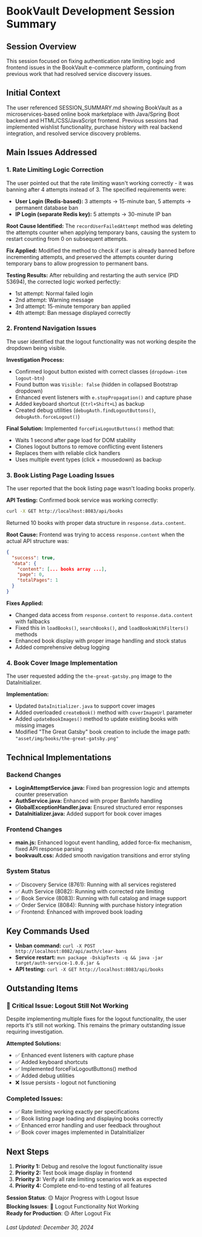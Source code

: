 # BookVault Development Session Summary

## Session Overview
This session focused on fixing authentication rate limiting logic and frontend issues in the BookVault e-commerce platform, continuing from previous work that had resolved service discovery issues.

## Initial Context
The user referenced SESSION_SUMMARY.md showing BookVault as a microservices-based online book marketplace with Java/Spring Boot backend and HTML/CSS/JavaScript frontend. Previous sessions had implemented wishlist functionality, purchase history with real backend integration, and resolved service discovery problems.

## Main Issues Addressed

### 1. Rate Limiting Logic Correction
The user pointed out that the rate limiting wasn't working correctly - it was banning after 4 attempts instead of 3. The specified requirements were:
- **User Login (Redis-based):** 3 attempts → 15-minute ban, 5 attempts → permanent database ban
- **IP Login (separate Redis key):** 5 attempts → 30-minute IP ban

**Root Cause Identified:** The `recordUserFailedAttempt` method was deleting the attempts counter when applying temporary bans, causing the system to restart counting from 0 on subsequent attempts.

**Fix Applied:** Modified the method to check if user is already banned before incrementing attempts, and preserved the attempts counter during temporary bans to allow progression to permanent bans.

**Testing Results:** After rebuilding and restarting the auth service (PID 53694), the corrected logic worked perfectly:
- 1st attempt: Normal failed login
- 2nd attempt: Warning message
- 3rd attempt: 15-minute temporary ban applied
- 4th attempt: Ban message displayed correctly

### 2. Frontend Navigation Issues
The user identified that the logout functionality was not working despite the dropdown being visible.

**Investigation Process:**
- Confirmed logout button existed with correct classes (`dropdown-item logout-btn`)
- Found button was `Visible: false` (hidden in collapsed Bootstrap dropdown)
- Enhanced event listeners with `e.stopPropagation()` and capture phase
- Added keyboard shortcut (`Ctrl+Shift+L`) as backup
- Created debug utilities (`debugAuth.findLogoutButtons()`, `debugAuth.forceLogout()`)

**Final Solution:** Implemented `forceFixLogoutButtons()` method that:
- Waits 1 second after page load for DOM stability
- Clones logout buttons to remove conflicting event listeners
- Replaces them with reliable click handlers
- Uses multiple event types (click + mousedown) as backup

### 3. Book Listing Page Loading Issues
The user reported that the book listing page wasn't loading books properly.

**API Testing:** Confirmed book service was working correctly:
```bash
curl -X GET http://localhost:8083/api/books
```
Returned 10 books with proper data structure in `response.data.content`.

**Root Cause:** Frontend was trying to access `response.content` when the actual API structure was:
```json
{
  "success": true,
  "data": {
    "content": [... books array ...],
    "page": 0,
    "totalPages": 1
  }
}
```

**Fixes Applied:**
- Changed data access from `response.content` to `response.data.content` with fallbacks
- Fixed this in `loadBooks()`, `searchBooks()`, and `loadBooksWithFilters()` methods
- Enhanced book display with proper image handling and stock status
- Added comprehensive debug logging

### 4. Book Cover Image Implementation
The user requested adding the `the-great-gatsby.png` image to the DataInitializer.

**Implementation:**
- Updated `DataInitializer.java` to support cover images
- Added overloaded `createBook()` method with `coverImageUrl` parameter
- Added `updateBookImages()` method to update existing books with missing images
- Modified "The Great Gatsby" book creation to include the image path: `"asset/img/books/the-great-gatsby.png"`

## Technical Implementations

### Backend Changes
- **LoginAttemptService.java:** Fixed ban progression logic and attempts counter preservation
- **AuthService.java:** Enhanced with proper BanInfo handling
- **GlobalExceptionHandler.java:** Ensured structured error responses
- **DataInitializer.java:** Added support for book cover images

### Frontend Changes
- **main.js:** Enhanced logout event handling, added force-fix mechanism, fixed API response parsing
- **bookvault.css:** Added smooth navigation transitions and error styling

### System Status
- ✅ Discovery Service (8761): Running with all services registered
- ✅ Auth Service (8082): Running with corrected rate limiting
- ✅ Book Service (8083): Running with full catalog and image support
- ✅ Order Service (8084): Running with purchase history integration
- ✅ Frontend: Enhanced with improved book loading

## Key Commands Used
- **Unban command:** `curl -X POST http://localhost:8082/api/auth/clear-bans`
- **Service restart:** `mvn package -DskipTests -q && java -jar target/auth-service-1.0.0.jar &`
- **API testing:** `curl -X GET http://localhost:8083/api/books`

## Outstanding Items
### 🚨 Critical Issue: Logout Still Not Working
Despite implementing multiple fixes for the logout functionality, the user reports it's still not working. This remains the primary outstanding issue requiring investigation.

**Attempted Solutions:**
- ✅ Enhanced event listeners with capture phase
- ✅ Added keyboard shortcuts
- ✅ Implemented forceFixLogoutButtons() method
- ✅ Added debug utilities
- ❌ Issue persists - logout not functioning

### Completed Issues:
- ✅ Rate limiting working exactly per specifications
- ✅ Book listing page loading and displaying books correctly
- ✅ Enhanced error handling and user feedback throughout
- ✅ Book cover images implemented in DataInitializer

## Next Steps
1. **Priority 1:** Debug and resolve the logout functionality issue
2. **Priority 2:** Test book image display in frontend
3. **Priority 3:** Verify all rate limiting scenarios work as expected
4. **Priority 4:** Complete end-to-end testing of all features

**Session Status**: 🟡 Major Progress with Logout Issue  
**Blocking Issues**: 🔴 Logout Functionality Not Working  
**Ready for Production**: 🟡 After Logout Fix

*Last Updated: December 30, 2024* 